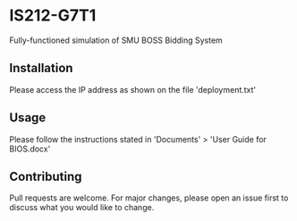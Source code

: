 # IS212-G7T1
Fully-functioned simulation of SMU BOSS Bidding System 

## Installation

Please access the IP address as shown on the file 'deployment.txt'

## Usage

Please follow the instructions stated in 'Documents' > 'User Guide for BIOS.docx'

## Contributing
Pull requests are welcome. For major changes, please open an issue first to discuss what you would like to change.

